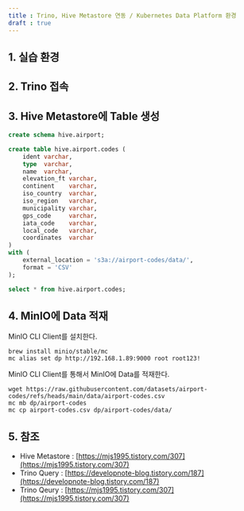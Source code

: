 ```yaml
---
title : Trino, Hive Metastore 연동 / Kubernetes Data Platform 환경
draft : true
---
```


## 1. 실습 환경

## 2. Trino 접속

## 3. Hive Metastore에 Table 생성

```sql
create schema hive.airport;

create table hive.airport.codes (
	ident varchar,	
	type  varchar,	
	name  varchar,
	elevation_ft varchar,
	continent    varchar,
	iso_country	 varchar,
	iso_region	 varchar,
	municipality varchar,
	gps_code	 varchar,
	iata_code	 varchar,
	local_code	 varchar,
	coordinates  varchar
)
with (
	external_location = 's3a://airport-codes/data/',
	format = 'CSV'
);

select * from hive.airport.codes;
```

## 4. MinIO에 Data 적재

MinIO CLI Client를 설치한다.

```shell
brew install minio/stable/mc
mc alias set dp http://192.168.1.89:9000 root root123!
```

MinIO CLI Client를 통해서 MinIO에 Data를 적재한다.

```shell
wget https://raw.githubusercontent.com/datasets/airport-codes/refs/heads/main/data/airport-codes.csv
mc mb dp/airport-codes
mc cp airport-codes.csv dp/airport-codes/data/
```

## 5. 참조

* Hive Metastore : [https://mjs1995.tistory.com/307](https://mjs1995.tistory.com/307)
* Trino Query : [https://developnote-blog.tistory.com/187](https://developnote-blog.tistory.com/187)
* Trino Qeury : [https://mjs1995.tistory.com/307](https://mjs1995.tistory.com/307)
